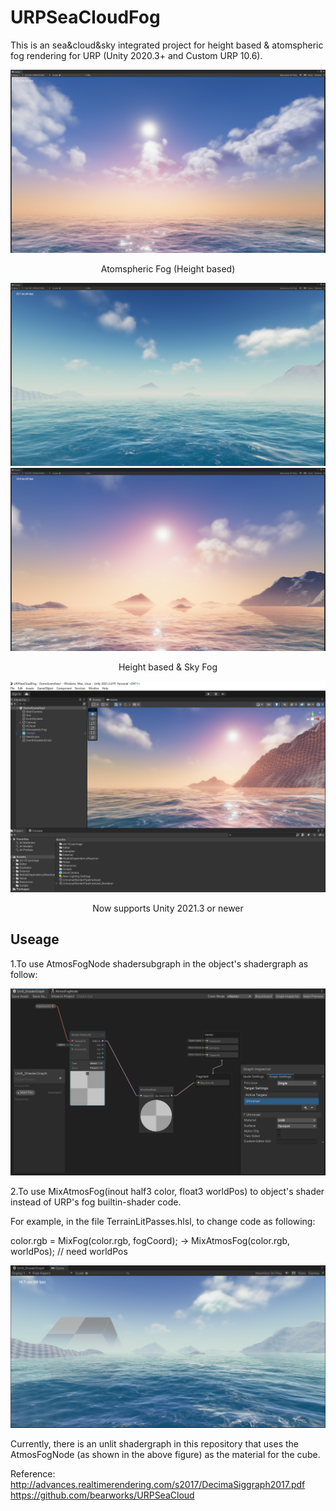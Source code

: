 # URPSeaCloudFog

This is an sea&cloud&sky integrated project for height based & atomspheric fog rendering for URP (Unity 2020.3+ and Custom URP 10.6).

![](./Image/URPSeaCloudFog.png)
<p align="center">Atomspheric Fog (Height based)</p>

![](./Image/URPSeaCloudFog1.png)
![](./Image/URPSeaCloudFog2.png)

<p align="center">Height based & Sky Fog</p>

![](./Image/URPSeaCloudFog3.png)

<p align="center">Now supports Unity 2021.3 or newer</p>

## Useage
1.To use AtmosFogNode shadersubgraph in the object's shadergraph as follow:

![](./Image/URPSeaCloudFog5.png)

2.To use MixAtmosFog(inout half3 color, float3 worldPos) to object's shader instead of URP's fog builtin-shader code.

For example, in the file TerrainLitPasses.hlsl, to change code as following:  

color.rgb = MixFog(color.rgb, fogCoord); -> MixAtmosFog(color.rgb, worldPos); // need worldPos

![](./Image/URPSeaCloudFog4.png)

Currently, there is an unlit shadergraph in this repository that uses the AtmosFogNode (as shown in the above figure) as the material for the cube.

Reference:  
http://advances.realtimerendering.com/s2017/DecimaSiggraph2017.pdf  
https://github.com/bearworks/URPSeaCloud
